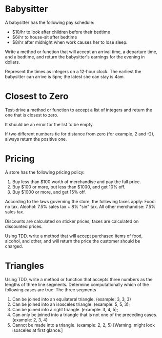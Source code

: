 # Babysitter

A babysitter has the following pay schedule:
* $10/hr to look after children before their bedtime
* $6/hr to house-sit after bedtime
* $8/hr after midnight when work causes her to lose sleep.

Write a method or function that will accept an arrival time, a departure time, and a bedtime, and return
the babysitter's earnings for the evening in dollars.

Represent the times as integers on a 12-hour clock.  The earliest the babysitter can arrive is 5pm;
the latest she can stay is 4am.


# Closest to Zero

Test-drive a method or function to accept a list of integers and return the one that is closest to zero.

It should be an error for the list to be empty.

If two different numbers tie for distance from zero (for example, 2 and -2), always return the positive one.


# Pricing

A store has the following pricing policy:
1. Buy less than $100 worth of merchandise and pay the full price.
1. Buy $100 or more, but less than $1000, and get 10% off.
1. Buy $1000 or more, and get 15% off.

According to the laws governing the store, the following taxes apply:
Food: no tax.
Alcohol: 7.5% sales tax + 8% "sin" tax.
All other merchandise: 7.5% sales tax.

Discounts are calculated on sticker prices; taxes are calculated on discounted prices.

Using TDD, write a method that will accept purchased items of food, alcohol, and other, and will
return the price the customer should be charged.


# Triangles

Using TDD, write a method or function that accepts three numbers as the lengths of three line segments.
Determine computationally which of the following cases are true:
The three segments
  1. Can be joined into an equilateral triangle. (example: 3, 3, 3)
  1. Can be joined into an isosceles triangle. (example: 5, 5, 3);
  1. Can be joined into a right triangle. (example: 3, 4, 5);
  1. Can only be joined into a triangle that is not one of the preceding cases. (example: 2, 3, 4)
  1. Cannot be made into a triangle. (example: 2, 2, 5) [Warning: might look isosceles at first glance.]

